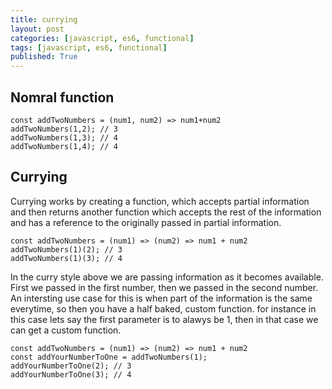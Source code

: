 ```yaml
---
title: currying
layout: post
categories: [javascript, es6, functional]
tags: [javascript, es6, functional]
published: True
---
```


## Nomral function

````
const addTwoNumbers = (num1, num2) => num1+num2
addTwoNumbers(1,2); // 3
addTwoNumbers(1,3); // 4
addTwoNumbers(1,4); // 4
````

## Currying

Currying works by creating a function, which accepts partial information and then returns another function which accepts the rest of the information and has a reference to the originally passed in partial information.

````
const addTwoNumbers = (num1) => (num2) => num1 + num2
addTwoNumbers(1)(2); // 3
addTwoNumbers(1)(3); // 4
````

In the curry style above we are passing information as it becomes available. First we passed in the first number, then we passed in the second number. An intersting use case for this is when part of the information is the same everytime, so then you have a half baked, custom function. for instance in this case lets say the first parameter is to alawys be 1, then in that case we can get a custom function.

````
const addTwoNumbers = (num1) => (num2) => num1 + num2
const addYourNumberToOne = addTwoNumbers(1);
addYourNumberToOne(2); // 3
addYourNumberToOne(3); // 4
````


